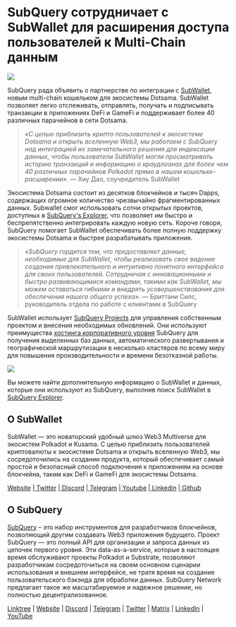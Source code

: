 # SubQuery сотрудничает с SubWallet для расширения доступа пользователей к Multi-Chain данным

![](https://miro.medium.com/max/1400/0*WrTfOuh_9W9uOs_s)

SubQuery рада объявить о партнерстве по интеграции с [SubWallet](https://subwallet.app/), новым multi-chain кошельком для экосистемы Dotsama. SubWallet позволяет легко отслеживать, отправлять, получать и подписывать транзакции в приложениях DeFi и GameFi и поддерживает более 40 различных парачейнов в сети Dotsama.

> _«С целью приблизить крипто пользователей к экосистеме Dotsama и открыть вселенную Web3, мы работаем с SubQuery над интеграцией их замечательного решения для индексации данных, чтобы пользователи SubWallet могли просматривать историю транзакций и информацию о краудлоанах для более чем 40 различных парачейнов Polkadot прямо в нашем кошельке-расширении»._ — Хиу Дао, соучредитель SubWallet

Экосистема Dotsama состоит из десятков блокчейнов и тысяч Dapps, содержащих огромное количество чрезвычайно фрагментированных данных. Subwallet смог использовать сотни открытых проектов, доступных в [SubQuery's Explorer](https://explorer.subquery.network/), что позволяет им быстро и беспрепятственно интегрировать каждую новую сеть. Короче говоря, SubQuery помогает SubWallet обеспечивать более полную поддержку экосистемы Dotsama и быстрее разрабатывать приложения.

> _«SubQuery гордится тем, что предоставляет данные, необходимые для SubWallet, чтобы реализовать свое видение создания привлекательного и интуитивно понятного интерфейса для своих пользователей. Сотрудничая с инновационными и быстро развивающимися командами, такими как SubWallet, мы можем оставаться гибкими и внедрять усовершенствования для обеспечения нашего общего успеха»._ — Бриттани Силс, руководитель отдела по работе с клиентами в SubQuery

SubWallet использует [SubQuery Projects](https://project.subquery.network/) для управления собственным проектом и внесения необходимых обновлений. Они используют преимущества [хостинга корпоративного уровня](../blogs/20211228-enterprise-hosted.md) SubQuery для получения выделенных баз данных, автоматического развертывания и географической маршрутизации в несколько кластеров по всему миру для повышения производительности и времени безотказной работы.

![](https://miro.medium.com/max/1400/0*2veb8l0E6zpyhhNB)

Вы можете найти дополнительную информацию о SubWallet и данных, которые они используют из SubQuery, выполнив поиск SubWallet в [SubQuery Explorer](https://explorer.subquery.network/).

## О SubWallet

SubWallet — это новаторский удобный шлюз Web3 Multiverse для экосистем Polkadot и Kusama. С целью приблизить пользователей криптовалюты к экосистеме Dotsama и открыть вселенную Web3, мы сосредоточились на создании продукта, который обеспечивает самый простой и безопасный способ подключения к приложениям на основе блокчейна, таким как DeFi и GameFi для экосистемы Dotsama.

[Website](https://subwallet.app/) |[ Twitter](https://twitter.com/subwalletapp) |[ Discord](https://discord.gg/eDdVzF8ynJ) |[ Telegram](https://t.me/subwallet) |[ Youtube](https://www.youtube.com/channel/UC5XYLzQ1G077kUb7guZEMdA) |[ Linkedin](https://www.linkedin.com/company/subwallet/) |[ Github](https://github.com/Koniverse)

## О SubQuery

[SubQuery](https://subquery.network) – это набор инструментов для разработчиков блокчейнов, позволяющий другим создавать Web3 приложения будущего. Проект SubQuery — это полный API для организации и запроса данных из цепочек первого уровня. Эти data-as-a-service, которые в настоящее время обслуживают проекты Polkadot и Substrate, позволяют разработчикам сосредоточиться на своем основном сценарии использования и внешнем интерфейсе, не тратя время на создание пользовательского бэкэнда для обработки данных. SubQuery Network предлагает такое же масштабируемое и надежное решение, но полностью децентрализованное.

​​[Linktree](https://linktr.ee/subquerynetwork) | [Website](https://subquery.network/) | [Discord](https://discord.com/invite/78zg8aBSMG) | [Telegram](https://t.me/subquerynetwork) | [Twitter](https://twitter.com/subquerynetwork) | [Matrix](https://matrix.to/#/#subquery:matrix.org) | [LinkedIn](https://www.linkedin.com/company/subquery) | [YouTube](https://www.youtube.com/channel/UCi1a6NUUjegcLHDFLr7CqLw)
